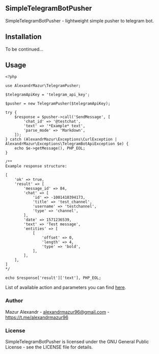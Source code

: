 SimpleTelegramBotPusher
---

SimpleTelegramBotPusher - lightweight simple pusher to telegram bot.

## Installation

To be continued...

## Usage

```$php
<?php

use AlexandrMazur\TelegramPusher;

$telegramApiKey = 'telegram_api_key';

$pusher = new TelegramPusher($telegramApiKey);

try {
    $response = $pusher->call('SendMessage', [
        'chat_id' => '@testchat',
        'text' => '*Example* text',
        'parse_mode' => 'Markdown',
    ]);
} catch (AlexandrMazur\Exceptions\CurlException | AlexandrMazur\Exceptions\TelegramBotApiException $e) {
    echo $e->getMessage(), PHP_EOL;
}

/**
Example response structure:

[
    'ok' => true,
    'result' => [
        'message_id' => 84,
        'chat' => [
            'id' => -1001410394173,
            'title' => 'test_channel',
            'username' => 'testchannel',
            'type' => 'channel',
        ],
        'date' => 1571236539,
        'text' => 'Test message',
        'entities' => [
            [
                'offset' => 0,
                'length' => 4,
                'type' => 'bold',
            ],
        ],
    ],
]
*/

echo $response['result']['text'], PHP_EOL;
```

List of available action and parameters you can find [here](https://core.telegram.org/bots/api#available-methods).

### Author

Mazur Alexandr - alexandrmazur96@gmail.com - https://t.me/alexandrmazur96

### License

SimpleTelegramBotPusher is licensed under the GNU General Public License - see the LICENSE file for details.